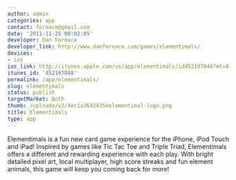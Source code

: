```yaml
---
author: admin
categories: app
contact: fornace@gmail.com
date: '2011-11-25 00:02:05'
developer: Dan Fornace
developer_link: http://www.danfornace.com/games/elementimals/
devices: 
- ios
ios_link: http://itunes.apple.com/us/app/elementimals/id452197048?mt=8
itunes_id: '452197048'
permalink: /app/elementimals/
slug: elementimals
status: publish
targetMarket: Both
thumb: /uploads/v2/4ec1a3642435eelementimal-logo.png
title: Elementimals
type: app
---
```


Elementimals is a fun new card game experience for the iPhone, iPod Touch and iPad! Inspired by games like Tic Tac Toe and Triple Triad, Elementimals offers a different and rewarding experience with each play. With bright detailed pixel art, local multiplayer, high score streaks and fun element animals, this game will keep you coming back for more!